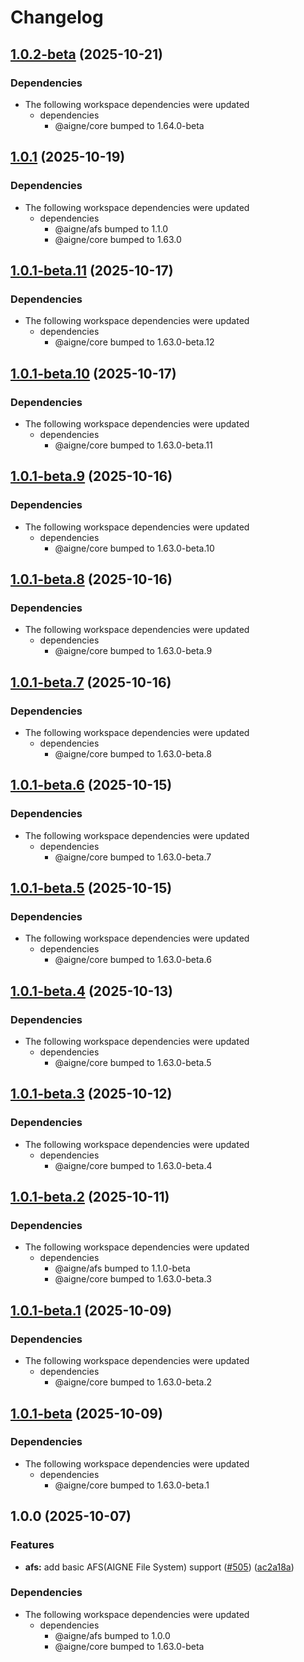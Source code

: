 # Changelog

## [1.0.2-beta](https://github.com/AIGNE-io/aigne-framework/compare/afs-user-profile-memory-v1.0.1...afs-user-profile-memory-v1.0.2-beta) (2025-10-21)


### Dependencies

* The following workspace dependencies were updated
  * dependencies
    * @aigne/core bumped to 1.64.0-beta

## [1.0.1](https://github.com/AIGNE-io/aigne-framework/compare/afs-user-profile-memory-v1.0.1-beta.11...afs-user-profile-memory-v1.0.1) (2025-10-19)


### Dependencies

* The following workspace dependencies were updated
  * dependencies
    * @aigne/afs bumped to 1.1.0
    * @aigne/core bumped to 1.63.0

## [1.0.1-beta.11](https://github.com/AIGNE-io/aigne-framework/compare/afs-user-profile-memory-v1.0.1-beta.10...afs-user-profile-memory-v1.0.1-beta.11) (2025-10-17)


### Dependencies

* The following workspace dependencies were updated
  * dependencies
    * @aigne/core bumped to 1.63.0-beta.12

## [1.0.1-beta.10](https://github.com/AIGNE-io/aigne-framework/compare/afs-user-profile-memory-v1.0.1-beta.9...afs-user-profile-memory-v1.0.1-beta.10) (2025-10-17)


### Dependencies

* The following workspace dependencies were updated
  * dependencies
    * @aigne/core bumped to 1.63.0-beta.11

## [1.0.1-beta.9](https://github.com/AIGNE-io/aigne-framework/compare/afs-user-profile-memory-v1.0.1-beta.8...afs-user-profile-memory-v1.0.1-beta.9) (2025-10-16)


### Dependencies

* The following workspace dependencies were updated
  * dependencies
    * @aigne/core bumped to 1.63.0-beta.10

## [1.0.1-beta.8](https://github.com/AIGNE-io/aigne-framework/compare/afs-user-profile-memory-v1.0.1-beta.7...afs-user-profile-memory-v1.0.1-beta.8) (2025-10-16)


### Dependencies

* The following workspace dependencies were updated
  * dependencies
    * @aigne/core bumped to 1.63.0-beta.9

## [1.0.1-beta.7](https://github.com/AIGNE-io/aigne-framework/compare/afs-user-profile-memory-v1.0.1-beta.6...afs-user-profile-memory-v1.0.1-beta.7) (2025-10-16)


### Dependencies

* The following workspace dependencies were updated
  * dependencies
    * @aigne/core bumped to 1.63.0-beta.8

## [1.0.1-beta.6](https://github.com/AIGNE-io/aigne-framework/compare/afs-user-profile-memory-v1.0.1-beta.5...afs-user-profile-memory-v1.0.1-beta.6) (2025-10-15)


### Dependencies

* The following workspace dependencies were updated
  * dependencies
    * @aigne/core bumped to 1.63.0-beta.7

## [1.0.1-beta.5](https://github.com/AIGNE-io/aigne-framework/compare/afs-user-profile-memory-v1.0.1-beta.4...afs-user-profile-memory-v1.0.1-beta.5) (2025-10-15)


### Dependencies

* The following workspace dependencies were updated
  * dependencies
    * @aigne/core bumped to 1.63.0-beta.6

## [1.0.1-beta.4](https://github.com/AIGNE-io/aigne-framework/compare/afs-user-profile-memory-v1.0.1-beta.3...afs-user-profile-memory-v1.0.1-beta.4) (2025-10-13)


### Dependencies

* The following workspace dependencies were updated
  * dependencies
    * @aigne/core bumped to 1.63.0-beta.5

## [1.0.1-beta.3](https://github.com/AIGNE-io/aigne-framework/compare/afs-user-profile-memory-v1.0.1-beta.2...afs-user-profile-memory-v1.0.1-beta.3) (2025-10-12)


### Dependencies

* The following workspace dependencies were updated
  * dependencies
    * @aigne/core bumped to 1.63.0-beta.4

## [1.0.1-beta.2](https://github.com/AIGNE-io/aigne-framework/compare/afs-user-profile-memory-v1.0.1-beta.1...afs-user-profile-memory-v1.0.1-beta.2) (2025-10-11)


### Dependencies

* The following workspace dependencies were updated
  * dependencies
    * @aigne/afs bumped to 1.1.0-beta
    * @aigne/core bumped to 1.63.0-beta.3

## [1.0.1-beta.1](https://github.com/AIGNE-io/aigne-framework/compare/afs-user-profile-memory-v1.0.1-beta...afs-user-profile-memory-v1.0.1-beta.1) (2025-10-09)


### Dependencies

* The following workspace dependencies were updated
  * dependencies
    * @aigne/core bumped to 1.63.0-beta.2

## [1.0.1-beta](https://github.com/AIGNE-io/aigne-framework/compare/afs-user-profile-memory-v1.0.0...afs-user-profile-memory-v1.0.1-beta) (2025-10-09)


### Dependencies

* The following workspace dependencies were updated
  * dependencies
    * @aigne/core bumped to 1.63.0-beta.1

## 1.0.0 (2025-10-07)


### Features

* **afs:** add basic AFS(AIGNE File System) support ([#505](https://github.com/AIGNE-io/aigne-framework/issues/505)) ([ac2a18a](https://github.com/AIGNE-io/aigne-framework/commit/ac2a18a82470a2f31c466f329386525eb1cdab6d))


### Dependencies

* The following workspace dependencies were updated
  * dependencies
    * @aigne/afs bumped to 1.0.0
    * @aigne/core bumped to 1.63.0-beta
